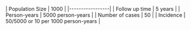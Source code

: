 | Population Size | 1000                                |
|-----------------|
| Follow up time  | 5 years                             |
| Person-years    | 5000 person-years                   |
| Number of cases | 50                                  |
| Incidence       | 50/5000 or 10 per 1000 person-years |